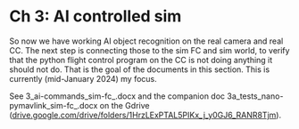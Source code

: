 # Ch 3: AI controlled sim

So now we have working AI object recognition on the real camera and real CC. The next step is connecting those to the sim FC and sim world, to verify that the python flight control program on the CC is not doing anything it should not do. That is the goal of the documents in this section. This is currently (mid-January 2024) my focus.&#x20;

See 3\_ai-commands\_sim-fc\_.docx and the companion doc 3a\_tests\_nano-pymavlink\_sim-fc\_.docx on the Gdrive ([drive.google.com/drive/folders/1HrzLExPTAL5PIKx\_j\_y0GJ6\_RANR8Tjm](https://drive.google.com/drive/folders/1HrzLExPTAL5PIKx\_j\_y0GJ6\_RANR8Tjm)).
